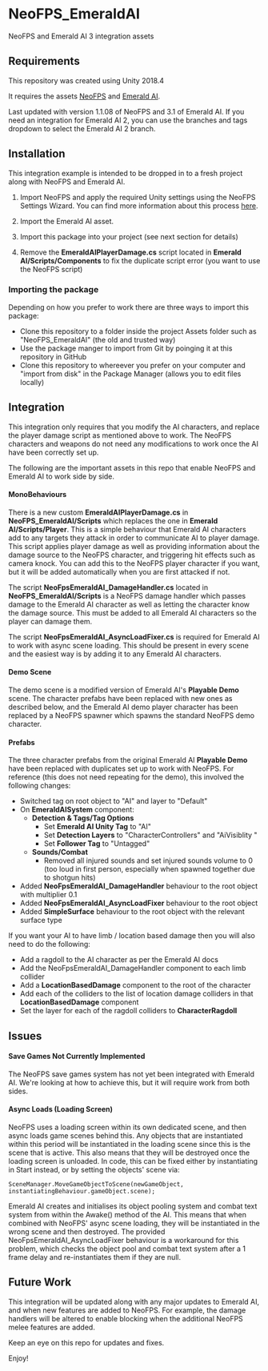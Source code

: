 # NeoFPS_EmeraldAI
NeoFPS and Emerald AI 3 integration assets

## Requirements
This repository was created using Unity 2018.4

It requires the assets [NeoFPS](https://assetstore.unity.com/packages/templates/systems/neofps-150179?aid=1011l58Ft) and [Emerald AI](https://assetstore.unity.com/packages/tools/ai/emerald-ai-3-0-203904?aid=1011l58Ft).

Last updated with version 1.1.08 of NeoFPS and 3.1 of Emerald AI. If you need an integration for Emerald AI 2, you can use the branches and tags dropdown to select the Emerald AI 2 branch.

## Installation
This integration example is intended to be dropped in to a fresh project along with NeoFPS and Emerald AI.

1. Import NeoFPS and apply the required Unity settings using the NeoFPS Settings Wizard. You can find more information about this process [here](https://docs.neofps.com/manual/neofps-installation.html).

2. Import the Emerald AI asset.

3. Import this package into your project (see next section for details)

4. Remove the **EmeraldAIPlayerDamage.cs** script located in **Emerald AI/Scripts/Components** to fix the duplicate script error (you want to use the NeoFPS script)
	
### Importing the package

Depending on how you prefer to work there are three ways to import this package:

- Clone this repository to a folder inside the project Assets folder such as "NeoFPS_EmeraldAI" (the old and trusted way)
- Use the package manger to import from Git by poinging it at this repository in GitHub
- Clone this repository to whereever you prefer on your computer and "import from disk" in the Package Manager (allows you to edit files locally)

## Integration
This integration only requires that you modify the AI characters, and replace the player damage script as mentioned above to work. The NeoFPS characters and weapons do not need any modifications to work once the AI have been correctly set up.

The following are the important assets in this repo that enable NeoFPS and Emerald AI to work side by side.

#### MonoBehaviours
There is a new custom **EmeraldAIPlayerDamage.cs** in **NeoFPS_EmeraldAI/Scripts** which replaces the one in **Emerald AI/Scripts/Player**. This is a simple behaviour that Emerald AI characters add to any targets they attack in order to communicate AI to player damage. This script applies player damage as well as providing information about the damage source to the NeoFPS character, and triggering hit effects such as camera knock. You can add this to the NeoFPS player character if you want, but it will be added automatically when you are first attacked if not.

The script **NeoFpsEmeraldAI_DamageHandler.cs** located in **NeoFPS_EmeraldAI/Scripts** is a NeoFPS damage handler which passes damage to the Emerald AI character as well as letting the character know the damage source. This must be added to all Emerald AI characters so the player can damage them.

The script **NeoFpsEmeraldAI_AsyncLoadFixer.cs** is required for Emerald AI to work with async scene loading. This should be present in every scene and the easiest way is by adding it to any Emerald AI characters.

#### Demo Scene
The demo scene is a modified version of Emerald AI's **Playable Demo** scene. The character prefabs have been replaced with new ones as described below, and the Emerald AI demo player character has been replaced by a NeoFPS spawner which spawns the standard NeoFPS demo character.

#### Prefabs
The three character prefabs from the original Emerald AI **Playable Demo** have been replaced with duplicates set up to work with NeoFPS. For reference (this does not need repeating for the demo), this involved the following changes:
- Switched tag on root object to "AI" and layer to "Default"
- On **EmeraldAISystem** component:
  - **Detection & Tags/Tag Options**
    - Set **Emerald AI Unity Tag** to "AI"
    - Set **Detection Layers** to "CharacterControllers" and "AiVisiblity "
    - Set **Follower Tag** to "Untagged"
  - **Sounds/Combat**
    - Removed all injured sounds and set injured sounds volume to 0 (too loud in first person, especially when spawned together due to shotgun hits)
- Added **NeoFpsEmeraldAI_DamageHandler** behaviour to the root object with multiplier 0.1
- Added **NeoFpsEmeraldAI_AsyncLoadFixer** behaviour to the root object
- Added **SimpleSurface** behaviour to the root object with the relevant surface type

If you want your AI to have limb / location based damage then you will also need to do the following:
- Add a ragdoll to the AI character as per the Emerald AI docs
- Add the NeoFpsEmeraldAI_DamageHandler component to each limb collider
- Add a **LocationBasedDamage** component to the root of the character
- Add each of the colliders to the list of location damage colliders in that **LocationBasedDamage** component
- Set the layer for each of the ragdoll colliders to **CharacterRagdoll**

## Issues

#### Save Games Not Currently Implemented
The NeoFPS save games system has not yet been integrated with Emerald AI. We're looking at how to achieve this, but it will require work from both sides.

#### Async Loads (Loading Screen)
NeoFPS uses a loading screen within its own dedicated scene, and then async loads game scenes behind this. Any objects that are instantiated within this period will be instantiated in the loading scene since this is the scene that is active. This also means that they will be destroyed once the loading screen is unloaded. In code, this can be fixed either by instantiating in Start instead, or by setting the objects' scene via:
```
SceneManager.MoveGameObjectToScene(newGameObject, instantiatingBehaviour.gameObject.scene);
```
Emerald AI creates and initialises its object pooling system and combat text system from within the Awake() method of the AI. This means that when combined with NeoFPS' async scene loading, they will be instantiated in the wrong scene and then destroyed. The provided NeoFpsEmeraldAI_AsyncLoadFixer behaviour is a workaround for this problem, which checks the object pool and combat text system after a 1 frame delay and re-instantiates them if they are null.

## Future Work
This integration will be updated along with any major updates to Emerald AI, and when new features are added to NeoFPS. For example, the damage handlers will be altered to enable blocking when the additional NeoFPS melee features are added.

Keep an eye on this repo for updates and fixes.

Enjoy!
